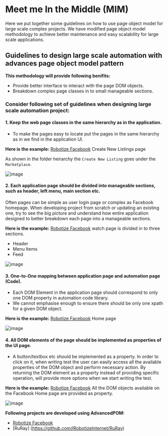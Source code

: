 # Meet me In the Middle (MIM)
Here we put together some guidelines on how to use page object model for large scale complex projects. 
We have modified page object model methodology to achieve better maintenance and easy scalability for large scale applications. 

<h2>Guidelines to design large scale automation with advances page object model pattern</h2>

**This methodology will provide following benifits:**
*	Provide better interface to interact with the page DOM objects.
*	Breakdown complex page classes in to small manageable sections.


<h3>Consider following set of guidelines when designing large scale automation project:</h3>
<h4>1.	Keep the web page classes in the same hierarchy as in the application.</h4>
 
 * To make the pages easy to locate put the pages in the same hierarchy as in we find in the application UI.
 
 
**Here is the example:** [Robotize Facebook](https://github.com/IRobotizeInternet/Facebook) Create New Listings page
 
 As shown in the folder heirarchy the `Create New Listing` goes under the `Marketplace`.
 
![image](https://user-images.githubusercontent.com/83523058/117238803-67c35200-ade2-11eb-8021-76cb78b23b2d.png)


 
<h4>2.	Each application page should be divided into manageable sections, such as header, left menu, main section etc. </h4>
Often pages can be simple as user login page or complex as Facebook homepage. When developing project from scratch or updating an existing one, try to see the big picture and understand how entire application designed to better breakdown each page into a manageable sections. 

**Here is the example:** [Robotize Facebook](https://github.com/IRobotizeInternet/Facebook/tree/master/Robotize.BLL/App/LoggedIn/Pages/Watch) watch page is divided in to three sections.
* Header
* Menu Items
* Feed

![image](https://user-images.githubusercontent.com/83523058/117239249-46af3100-ade3-11eb-9e18-45b47f2d1a67.png)


<h4>3.	One-to-One mapping between application page and automation page (Code).</h4>

* Each DOM Element in the application page should correspond to only one DOM property in automation code library.
* We cannot emphasise enough to ensure there should be only one xpath for a given DOM object. 

**Here is the example:** [Robotize Facebook](https://github.com/IRobotizeInternet/Facebook/blob/master/Robotize.BLL/App/LoggedIn/Pages/Home/PageHome.cs) Home page

![image](https://user-images.githubusercontent.com/83523058/117241075-25e8da80-ade7-11eb-8e7b-ce571215d252.png)

<h4>4.	All DOM elements of the page should be implemented as properties of the UI page. </h4>

* A button/textbox etc should be implemented as a property. In order to click on it, when writing test the user can easily access all the available properties of the DOM object  and perform necessary action. By returning the DOM element as a property instead of providing specific operation, will provide more options when we start writing the test.

**Here is the example:** [Robotize Facebook](https://github.com/IRobotizeInternet/Facebook/blob/master/Robotize.BLL/App/LoggedIn/Pages/Home/PageHome.cs) All the DOM objects available on the Facebook Home page are provided as property. 

![image](https://user-images.githubusercontent.com/83523058/117241533-3b123900-ade8-11eb-80c3-6faad4ca0b96.png)


**Following projects are developed using AdvancedPOM:**
* [Robotize Facebook](https://github.com/IRobotizeInternet/Facebook)
* [RuRay] (https://github.com/IRobotizeInternet/RuRay)

